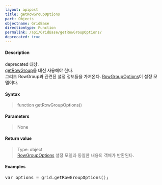 ```yaml
---
layout: apipost
title: getRowGroupOptions
part: Objects
objectname: GridBase
directiontype: Function
permalink: /api/GridBase/getRowGroupOptions/
deprecated: true
---
```



#### Description

 deprecated 대상.  
 [getRowGroup](/api/GridBase/getRowGroup/)을 대신 사용해야 한다.  
 그리드 RowGroup과 관련된 설정 정보들을 가져온다. [RowGroupOptions](/api/types/RowGroupOptions/)이 설정 모델이다.

#### Syntax

> function getRowGroupOptions()

#### Parameters

> None

#### Return value

> Type: object  
> [RowGroupOptions](/api/types/RowGroupOptions/) 설정 모델과 동일한 내용의 객체가 반환된다.

#### Examples 

<pre class="prettyprint">
var options = grid.getRowGroupOptions();
</pre>


